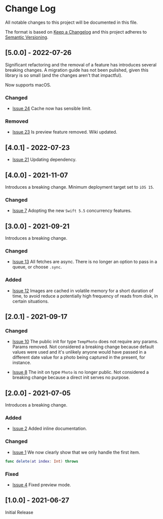 
# Change Log
All notable changes to this project will be documented in this file.
 
The format is based on [Keep a Changelog](http://keepachangelog.com/)
and this project adheres to [Semantic Versioning](http://semver.org/).

## [5.0.0] - 2022-07-26

Significant refactoring and the removal of a feature has introduces several breaking changes. A migration guide has not been pulished, given this library is so small (and the changes aren't that impactful). 

Now supports macOS.

### Changed

- [Issue 24](https://github.com/nashysolutions/Directory/issues/24)
Cache now has sensible limit.

### Removed

- [Issue 23](https://github.com/nashysolutions/Directory/issues/23)
Is preview feature removed. Wiki updated.

## [4.0.1] - 2022-07-23

- [Issue 21](https://github.com/nashysolutions/Directory/issues/21)
Updating dependency.

## [4.0.0] - 2021-11-07

Introduces a breaking change. Minimum deployment target set to `iOS 15`.

### Changed

- [Issue 7](https://github.com/nashysolutions/Directory/issues/7)
Adopting the new `Swift 5.5` concurrency features.

## [3.0.0] - 2021-09-21

Introduces a breaking change.

### Changed

- [Issue 13](https://github.com/nashysolutions/Directory/issues/13)
All fetches are async. There is no longer an option to pass in a queue, or choose `.sync`.

### Added

- [Issue 12](https://github.com/nashysolutions/Directory/issues/12)
Images are cached in volatile memory for a short duration of time, to avoid reduce a potentially high frequency of reads from disk, in certain situations.

## [2.0.1] - 2021-09-17

### Changed

- [Issue 10](https://github.com/nashysolutions/Directory/issues/10)
The public init for type `TempPhoto` does not require any params. Params removed. Not considered a breaking change because default values were used and it's unlikely anyone would have passed in a different date value for a photo being captured in the present, for instance.

- [Issue 8](https://github.com/nashysolutions/Directory/issues/8)
The init on type `Photo` is no longer public. Not considered a breaking change because a direct init serves no purpose.

## [2.0.0] - 2021-07-05

Introduces a breaking change.

### Added

- [Issue 2](https://github.com/nashysolutions/Directory/issues/2)
  Added inline documentation.
 
### Changed

- [Issue 1](https://github.com/nashysolutions/Directory/issues/1)
  We now clearly show that we only handle the first item.

```swift
func delete(at index: Int) throws
```
 
### Fixed
 
- [Issue 4](https://github.com/nashysolutions/Directory/issues/4)
  Fixed preview mode.
 
## [1.0.0] - 2021-06-27

Initial Release
